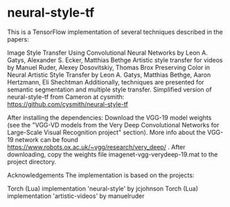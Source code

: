 # neural-style-tf
This is a TensorFlow implementation of several techniques described in the papers:

Image Style Transfer Using Convolutional Neural Networks by Leon A. Gatys, Alexander S. Ecker, Matthias Bethge
Artistic style transfer for videos by Manuel Ruder, Alexey Dosovitskiy, Thomas Brox
Preserving Color in Neural Artistic Style Transfer by Leon A. Gatys, Matthias Bethge, Aaron Hertzmann, Eli Shechtman
Additionally, techniques are presented for semantic segmentation and multiple style transfer.
Simplified version of neural-style-tf from Cameron at cysmith: https://github.com/cysmith/neural-style-tf

After installing the dependencies:
Download the VGG-19 model weights (see the "VGG-VD models from the Very Deep Convolutional Networks for Large-Scale Visual Recognition project" section). More info about the VGG-19 network can be found https://www.robots.ox.ac.uk/~vgg/research/very_deep/ .
After downloading, copy the weights file imagenet-vgg-verydeep-19.mat to the project directory.









Acknowledgements
The implementation is based on the projects:

Torch (Lua) implementation 'neural-style' by jcjohnson
Torch (Lua) implementation 'artistic-videos' by manuelruder
